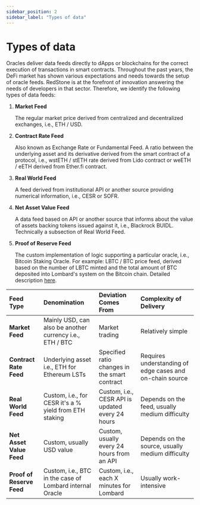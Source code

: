 ```yaml
---
sidebar_position: 2
sidebar_label: "Types of data"
---
```


# Types of data

Oracles deliver data feeds directly to dApps or blockchains for the correct execution of transactions in smart contracts. Throughout the past years, the DeFi market has shown various expectations and needs towards the setup of oracle feeds. RedStone is at the forefront of innovation answering the needs of developers in that sector. Therefore, we identify the following types of data feeds:

1. **Market Feed**

   The regular market price derived from centralized and decentralized exchanges, i.e., ETH / USD.

2. **Contract Rate Feed**

   Also known as Exchange Rate or Fundamental Feed. A ratio between the underlying asset and its derivative derived from the smart contract of a protocol, i.e., wstETH / stETH rate derived from Lido contract or weETH / eETH derived from Ether.fi contract.

3. **Real World Feed**

   A feed derived from institutional API or another source providing numerical information, i.e., CESR or SOFR.

4. **Net Asset Value Feed**

    A data feed based on API or another source that informs about the value of assets backing tokens issued against it, i.e., Blackrock BUIDL. Technically a subsection of Real World Feed.

5. **Proof of Reserve Feed**

   The custom implementation of logic supporting a particular oracle, i.e., Bitcoin Staking Oracle. For example: LBTC / BTC price feed, derived based on the number of LBTC minted and the total amount of BTC deposited into Lombard's system on the Bitcoin chain. Detailed description [here](./3-lombard.md).

| Feed Type                  | Denomination                                             | Deviation Comes From                             | Complexity of Delivery                                   |
| :------------------------- | :------------------------------------------------------- | :----------------------------------------------- | :------------------------------------------------------- |
| **Market Feed**            | Mainly USD, can also be another currency i.e., ETH / BTC | Market trading                                   | Relatively simple                                        |
| **Contract Rate Feed**     | Underlying asset i.e., ETH for Ethereum LSTs             | Specified ratio changes in the smart contract    | Requires understanding of edge cases and on-chain source |
| **Real World Feed**        | Custom, i.e., for CESR it's a % yield from ETH staking   | Custom, i.e., CESR API is updated every 24 hours | Depends on the feed, usually medium difficulty           |
| **Net Asset Value Feed**  | Custom, usually USD value                                | Custom, usually every 24 hours from an API       | Depends on the source, usually medium difficulty         |
| **Proof of Reserve Feed** | Custom, i.e., BTC in the case of Lombard internal Oracle | Custom, i.e., each X minutes for Lombard         | Usually work-intensive                                   |
